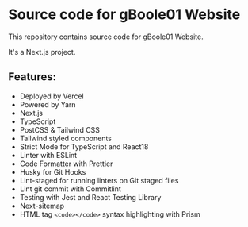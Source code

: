 # Source code for gBoole01 Website

This repository contains source code for gBoole01 Website.

It's a Next.js project.

## Features:

- Deployed by Vercel
- Powered by Yarn
- Next.js
- TypeScript
- PostCSS & Tailwind CSS
- Tailwind styled components
- Strict Mode for TypeScript and React18
- Linter with ESLint
- Code Formatter with Prettier
- Husky for Git Hooks
- Lint-staged for running linters on Git staged files
- Lint git commit with Commitlint
- Testing with Jest and React Testing Library
- Next-sitemap
- HTML tag `<code></code>` syntax highlighting with Prism